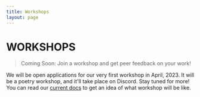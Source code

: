 ```yaml
---
title: Workshops
layout: page
---
```


# WORKSHOPS

> Coming Soon: Join a workshop and get peer feedback on your work!

We will be open applications for our very first workshop in April, 2023. It will be a poetry workshop, and it'll take place on Discord. Stay tuned for more! You can read our [current docs](https://docs.cicadacreativemag.com/docs/workshops) to get an idea of what workshop will be like.